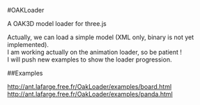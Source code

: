 #OAKLoader  

A OAK3D model loader for three.js  

Actually, we can load a simple model (XML only, binary is not yet implemented).  
I am working actually on the animation loader, so be patient !  
I will push new examples to show the loader progression.

##Examples  

http://ant.lafarge.free.fr/OakLoader/examples/board.html
http://ant.lafarge.free.fr/OakLoader/examples/panda.html
